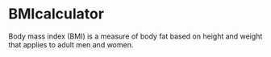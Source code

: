 # BMIcalculator
Body mass index (BMI) is a measure of body fat based on height and weight that applies to adult men and women. 
